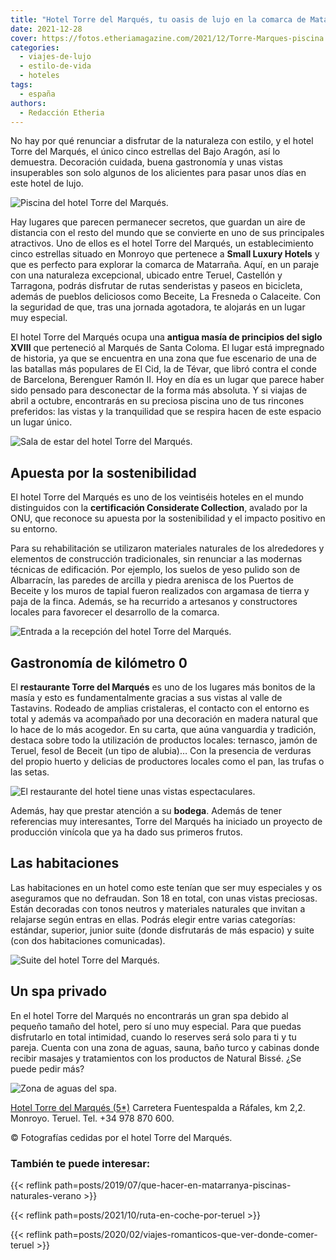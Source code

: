 ```yaml
---
title: "Hotel Torre del Marqués, tu oasis de lujo en la comarca de Matarraña"
date: 2021-12-28
cover: https://fotos.etheriamagazine.com/2021/12/Torre-Marques-piscina.jpg
categories: 
  - viajes-de-lujo
  - estilo-de-vida
  - hoteles
tags: 
  - españa
authors: 
  - Redacción Etheria
---
```


No hay por qué renunciar a disfrutar de la naturaleza con estilo, y el hotel Torre del 
Marqués, el único cinco estrellas del Bajo Aragón, así lo demuestra. Decoración cuidada, 
buena gastronomía y unas vistas insuperables son solo algunos de los alicientes para 
pasar unos días en este hotel de lujo. 

![Piscina del hotel Torre del Marqués.](https://fotos.etheriamagazine.com/2021/12/Torre-Marques-piscina.jpg "Piscina del hotel Torre del Marqués.")

Hay lugares que parecen permanecer secretos, que guardan un aire de distancia con el 
resto del mundo que se convierte en uno de sus principales atractivos. Uno de ellos es 
el hotel Torre del Marqués, un establecimiento cinco estrellas situado en Monroyo que 
pertenece a **Small Luxury Hotels** y que es perfecto para explorar la comarca de 
Matarraña. Aquí, en un paraje con una naturaleza excepcional, ubicado entre Teruel, 
Castellón y Tarragona, podrás disfrutar de rutas senderistas y paseos en bicicleta, 
además de pueblos deliciosos como Beceite, La Fresneda o Calaceite. Con la seguridad de 
que, tras una jornada agotadora, te alojarás en un lugar muy especial. 

El hotel Torre del Marqués ocupa una **antigua masía de principios del siglo XVIII** que 
perteneció al Marqués de Santa Coloma. El lugar está impregnado de historia, ya que se 
encuentra en una zona que fue escenario de una de las batallas más populares de El Cid, 
la de Tévar, que libró contra el conde de Barcelona, Berenguer Ramón II. Hoy en día es 
un lugar que parece haber sido pensado para desconectar de la forma más absoluta. Y si 
viajas de abril a octubre, encontrarás en su preciosa piscina uno de tus rincones 
preferidos: las vistas y la tranquilidad que se respira hacen de este espacio un lugar 
único. 

![Sala de estar del hotel Torre del Marqués.](https://fotos.etheriamagazine.com/2021/12/Torre-Marques-sala-estar.jpg "Sala de estar del hotel Torre del Marqués.")

## Apuesta por la sostenibilidad

El hotel Torre del Marqués es uno de los veintiséis hoteles en el mundo distinguidos con 
la **certificación Considerate Collection**, avalado por la ONU, que reconoce su apuesta 
por la sostenibilidad y el impacto positivo en su entorno. 

Para su rehabilitación se utilizaron materiales naturales de los alrededores y elementos 
de construcción tradicionales, sin renunciar a las modernas técnicas de edificación. Por 
ejemplo, los suelos de yeso pulido son de Albarracín, las paredes de arcilla y piedra 
arenisca de los Puertos de Beceite y los muros de tapial fueron realizados con argamasa 
de tierra y paja de la finca. Además, se ha recurrido a artesanos y constructores 
locales para favorecer el desarrollo de la comarca. 

![Entrada a la recepción del hotel Torre del Marqués.](https://fotos.etheriamagazine.com/2021/12/Torre-marques-recepcion.jpg "Entrada a la recepción del hotel.")

## Gastronomía de kilómetro 0

El **restaurante Torre del Marqués** es uno de los lugares más bonitos de la masía y 
esto es fundamentalmente gracias a sus vistas al valle de Tastavins. Rodeado de amplias 
cristaleras, el contacto con el entorno es total y además va acompañado por una 
decoración en madera natural que lo hace de lo más acogedor. En su carta, que aúna 
vanguardia y tradición, destaca sobre todo la utilización de productos locales: 
ternasco, jamón de Teruel, fesol de Beceit (un tipo de alubia)… Con la presencia de 
verduras del propio huerto y delicias de productores locales como el pan, las trufas o 
las setas. 

![El restaurante del hotel tiene unas vistas espectaculares.](https://fotos.etheriamagazine.com/2021/12/Torre-marques-restaurante.jpg "El restaurante del hotel tiene unas vistas espectaculares.")

Además, hay que prestar atención a su **bodega**. Además de tener referencias muy 
interesantes, Torre del Marqués ha iniciado un proyecto de producción vinícola que ya ha 
dado sus primeros frutos. 

## Las habitaciones

Las habitaciones en un hotel como este tenían que ser muy especiales y os aseguramos que 
no defraudan. Son 18 en total, con unas vistas preciosas. Están decoradas con tonos 
neutros y materiales naturales que invitan a relajarse según entras en ellas. Podrás 
elegir entre varias categorías: estándar, superior, junior suite (donde disfrutarás de 
más espacio) y suite (con dos habitaciones comunicadas). 

![Suite del hotel Torre del Marqués.](https://fotos.etheriamagazine.com/2021/12/Torre-Marques-suite.jpg "Suite del hotel Torre del Marqués.")

## Un spa privado

En el hotel Torre del Marqués no encontrarás un gran spa debido al pequeño tamaño del 
hotel, pero sí uno muy especial. Para que puedas disfrutarlo en total intimidad, cuando 
lo reserves será solo para ti y tu pareja. Cuenta con una zona de aguas, sauna, baño 
turco y cabinas donde recibir masajes y tratamientos con los productos de Natural Bissé. 
¿Se puede pedir más? 

![Zona de aguas del spa.](https://fotos.etheriamagazine.com/2021/12/Torre-Marques-Spa.jpg "Zona de aguas del spa.")

[Hotel Torre del Marqués (5\*)](https://www.hoteltorredelmarques.com) Carretera 
Fuentespalda a Ráfales, km 2,2. Monroyo. Teruel. Tel. +34 978 870 600. 

© Fotografías cedidas por el hotel Torre del Marqués. 

### También te puede interesar:

{{< reflink path=posts/2019/07/que-hacer-en-matarranya-piscinas-naturales-verano >}} 

{{< reflink path=posts/2021/10/ruta-en-coche-por-teruel >}} 

{{< reflink path=posts/2020/02/viajes-romanticos-que-ver-donde-comer-teruel >}}
